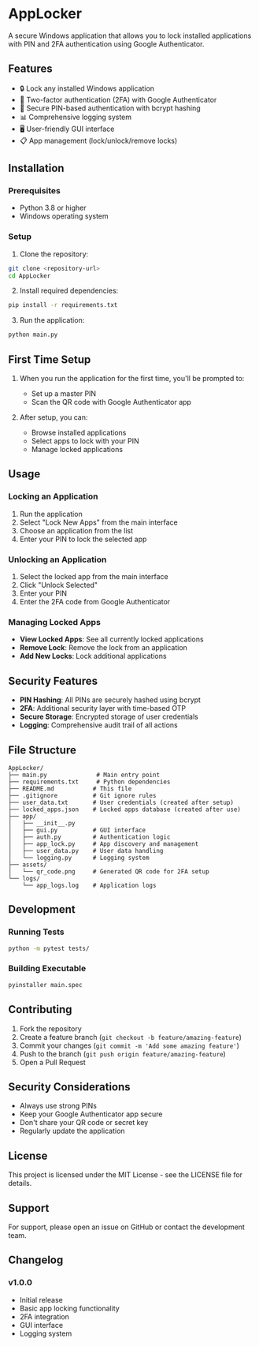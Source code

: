 # AppLocker

A secure Windows application that allows you to lock installed applications with PIN and 2FA authentication using Google Authenticator.

## Features

- 🔒 Lock any installed Windows application
- 📱 Two-factor authentication (2FA) with Google Authenticator
- 🔐 Secure PIN-based authentication with bcrypt hashing
- 📊 Comprehensive logging system
- 🖥️ User-friendly GUI interface
- 📋 App management (lock/unlock/remove locks)

## Installation

### Prerequisites

- Python 3.8 or higher
- Windows operating system

### Setup

1. Clone the repository:
```bash
git clone <repository-url>
cd AppLocker
```

2. Install required dependencies:
```bash
pip install -r requirements.txt
```

3. Run the application:
```bash
python main.py
```

## First Time Setup

1. When you run the application for the first time, you'll be prompted to:
   - Set up a master PIN
   - Scan the QR code with Google Authenticator app

2. After setup, you can:
   - Browse installed applications
   - Select apps to lock with your PIN
   - Manage locked applications

## Usage

### Locking an Application

1. Run the application
2. Select "Lock New Apps" from the main interface
3. Choose an application from the list
4. Enter your PIN to lock the selected app

### Unlocking an Application

1. Select the locked app from the main interface
2. Click "Unlock Selected"
3. Enter your PIN
4. Enter the 2FA code from Google Authenticator

### Managing Locked Apps

- **View Locked Apps**: See all currently locked applications
- **Remove Lock**: Remove the lock from an application
- **Add New Locks**: Lock additional applications

## Security Features

- **PIN Hashing**: All PINs are securely hashed using bcrypt
- **2FA**: Additional security layer with time-based OTP
- **Secure Storage**: Encrypted storage of user credentials
- **Logging**: Comprehensive audit trail of all actions

## File Structure

```
AppLocker/
├── main.py              # Main entry point
├── requirements.txt     # Python dependencies
├── README.md           # This file
├── .gitignore          # Git ignore rules
├── user_data.txt       # User credentials (created after setup)
├── locked_apps.json    # Locked apps database (created after use)
├── app/
│   ├── __init__.py
│   ├── gui.py          # GUI interface
│   ├── auth.py         # Authentication logic
│   ├── app_lock.py     # App discovery and management
│   ├── user_data.py    # User data handling
│   └── logging.py      # Logging system
├── assets/
│   └── qr_code.png     # Generated QR code for 2FA setup
└── logs/
    └── app_logs.log    # Application logs
```

## Development

### Running Tests

```bash
python -m pytest tests/
```

### Building Executable

```bash
pyinstaller main.spec
```

## Contributing

1. Fork the repository
2. Create a feature branch (`git checkout -b feature/amazing-feature`)
3. Commit your changes (`git commit -m 'Add some amazing feature'`)
4. Push to the branch (`git push origin feature/amazing-feature`)
5. Open a Pull Request

## Security Considerations

- Always use strong PINs
- Keep your Google Authenticator app secure
- Don't share your QR code or secret key
- Regularly update the application

## License

This project is licensed under the MIT License - see the LICENSE file for details.

## Support

For support, please open an issue on GitHub or contact the development team.

## Changelog

### v1.0.0
- Initial release
- Basic app locking functionality
- 2FA integration
- GUI interface
- Logging system
